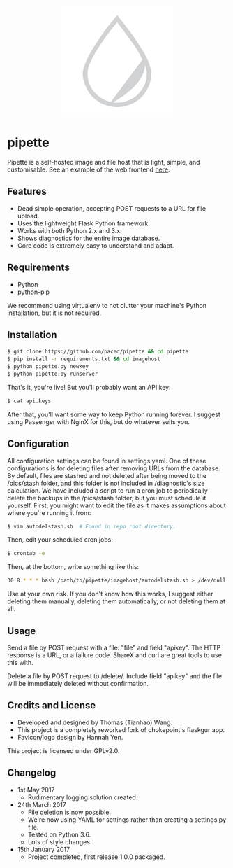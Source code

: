 <p align="center">
<img src=imagehost/static/images/pipette.png alt="Pipette!" />
</p>

pipette
=======

Pipette is a self-hosted image and file host that is light, simple, and customisable. See an example of the web frontend [here](https://i.paced.me).

Features
--------

-	Dead simple operation, accepting POST requests to a URL for file upload.
-	Uses the lightweight Flask Python framework.
-	Works with both Python 2.x and 3.x.
-	Shows diagnostics for the entire image database.
-	Core code is extremely easy to understand and adapt.

Requirements
------------

-	Python
-	python-pip

We recommend using virtualenv to not clutter your machine's Python installation, but it is not required.

Installation
------------

```sh
$ git clone https://github.com/paced/pipette && cd pipette
$ pip install -r requirements.txt && cd imagehost
$ python pipette.py newkey
$ python pipette.py runserver
```

That's it, you're live! But you'll probably want an API key:

```sh
$ cat api.keys
```

After that, you'll want some way to keep Python running forever. I suggest using Passenger with NginX for this, but do whatever suits you.

Configuration
-------------

All configuration settings can be found in settings.yaml. One of these configurations is for deleting files after removing URLs from the database. By default, files are stashed and not deleted after being moved to the /pics/stash folder, and this folder is not included in /diagnostic's size calculation. We have included a script to run a cron job to periodically delete the backups in the /pics/stash folder, but you must schedule it yourself. First, you might want to edit the file as it makes assumptions about where you're running it from:

```sh
$ vim autodelstash.sh  # Found in repo root directory.
```

Then, edit your scheduled cron jobs:

```sh
$ crontab -e
```

Then, at the bottom, write something like this:

```sh
30 8 * * * bash /path/to/pipette/imagehost/autodelstash.sh > /dev/null 2>&1
```

Use at your own risk. If you don't know how this works, I suggest either deleting them manually, deleting them automatically, or not deleting them at all.

Usage
-----

Send a file by POST request with a file: "file" and field "apikey". The HTTP response is a URL, or a failure code. ShareX and curl are great tools to use this with.

Delete a file by POST request to /delete/<file>. Include field "apikey" and the file will be immediately deleted without confirmation.

Credits and License
-------------------

-	Developed and designed by Thomas (Tianhao) Wang.
-	This project is a completely reworked fork of chokepoint's flaskgur app.
-	Favicon/logo design by Hannah Yen.

This project is licensed under GPLv2.0.

Changelog
---------

-	1st May 2017
	-	Rudimentary logging solution created.
-	24th March 2017
	-	File deletion is now possible.
	-	We're now using YAML for settings rather than creating a settings.py file.
	-	Tested on Python 3.6.
	-	Lots of style changes.
-	15th January 2017
	-	Project completed, first release 1.0.0 packaged.
